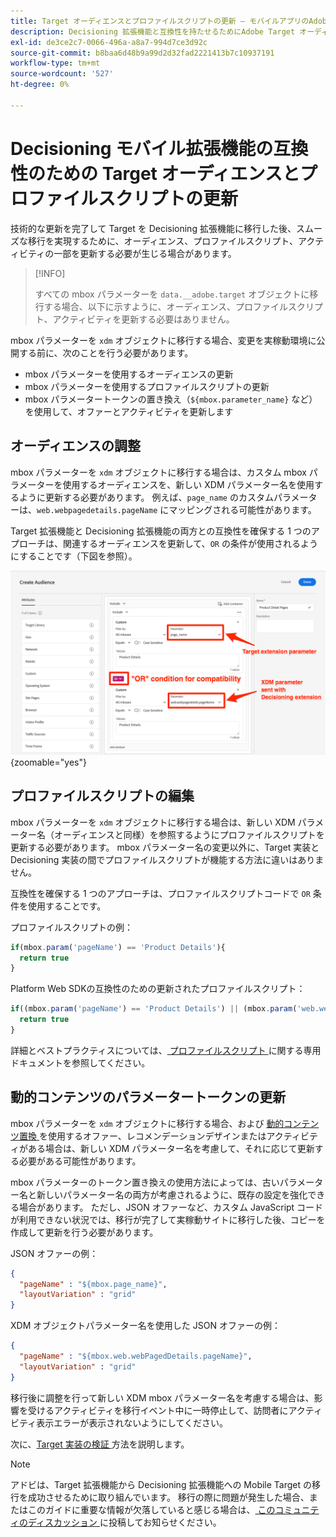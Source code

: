 ```yaml
---
title: Target オーディエンスとプロファイルスクリプトの更新 – モバイルアプリのAdobe Target実装をAdobe Journey Optimizer - Decisioning 拡張機能に移行します
description: Decisioning 拡張機能と互換性を持たせるためにAdobe Target オーディエンスとプロファイルスクリプトを更新する方法を説明します。
exl-id: de3ce2c7-0066-496a-a8a7-994d7ce3d92c
source-git-commit: b8baa6d48b9a99d2d32fad2221413b7c10937191
workflow-type: tm+mt
source-wordcount: '527'
ht-degree: 0%

---
```


# Decisioning モバイル拡張機能の互換性のための Target オーディエンスとプロファイルスクリプトの更新


技術的な更新を完了して Target を Decisioning 拡張機能に移行した後、スムーズな移行を実現するために、オーディエンス、プロファイルスクリプト、アクティビティの一部を更新する必要が生じる場合があります。

>[!INFO]
>
>すべての mbox パラメーターを `data.__adobe.target` オブジェクトに移行する場合、以下に示すように、オーディエンス、プロファイルスクリプト、アクティビティを更新する必要はありません。


mbox パラメーターを `xdm` オブジェクトに移行する場合、変更を実稼動環境に公開する前に、次のことを行う必要があります。

* mbox パラメーターを使用するオーディエンスの更新
* mbox パラメーターを使用するプロファイルスクリプトの更新
* mbox パラメータートークンの置き換え（`${mbox.parameter_name}` など）を使用して、オファーとアクティビティを更新します

## オーディエンスの調整

mbox パラメーターを `xdm` オブジェクトに移行する場合は、カスタム mbox パラメーターを使用するオーディエンスを、新しい XDM パラメーター名を使用するように更新する必要があります。 例えば、`page_name` のカスタムパラメーターは、`web.webpagedetails.pageName` にマッピングされる可能性があります。

Target 拡張機能と Decisioning 拡張機能の両方との互換性を確保する 1 つのアプローチは、関連するオーディエンスを更新して、`OR` の条件が使用されるようにすることです（下図を参照）。

![Decisioning 拡張機能の互換性を確保するためのターゲットオーディエンスの更新を表示する方法 ](assets/target-audience-update.png){zoomable="yes"}

## プロファイルスクリプトの編集

mbox パラメーターを `xdm` オブジェクトに移行する場合は、新しい XDM パラメーター名（オーディエンスと同様）を参照するようにプロファイルスクリプトを更新する必要があります。 mbox パラメーター名の変更以外に、Target 実装と Decisioning 実装の間でプロファイルスクリプトが機能する方法に違いはありません。

互換性を確保する 1 つのアプローチは、プロファイルスクリプトコードで `OR` 条件を使用することです。

プロファイルスクリプトの例：

```Javascript
if(mbox.param('pageName') == 'Product Details'){
  return true
}
```

Platform Web SDKの互換性のための更新されたプロファイルスクリプト：

```Javascript
if((mbox.param('pageName') == 'Product Details') || (mbox.param('web.webPageDetails.pageName') =='Product Details')){
  return true
}
```

詳細とベストプラクティスについては、[ プロファイルスクリプト ](https://experienceleague.adobe.com/en/docs/target/using/audiences/visitor-profiles/profile-parameters) に関する専用ドキュメントを参照してください。

## 動的コンテンツのパラメータートークンの更新

mbox パラメーターを `xdm` オブジェクトに移行する場合、および [ 動的コンテンツ置換 ](https://experienceleague.adobe.com/en/docs/target/using/experiences/offers/passing-profile-attributes-to-the-html-offer) を使用するオファー、レコメンデーションデザインまたはアクティビティがある場合は、新しい XDM パラメーター名を考慮して、それに応じて更新する必要がある可能性があります。

mbox パラメーターのトークン置き換えの使用方法によっては、古いパラメーター名と新しいパラメーター名の両方が考慮されるように、既存の設定を強化できる場合があります。 ただし、JSON オファーなど、カスタム JavaScript コードが利用できない状況では、移行が完了して実稼動サイトに移行した後、コピーを作成して更新を行う必要があります。

JSON オファーの例：

```JSON
{
  "pageName" : "${mbox.page_name}",
  "layoutVariation" : "grid"
}
```

XDM オブジェクトパラメーター名を使用した JSON オファーの例：

```JSON
{
  "pageName" : "${mbox.web.webPagedDetails.pageName}",
  "layoutVariation" : "grid"
}
```

移行後に調整を行って新しい XDM mbox パラメーター名を考慮する場合は、影響を受けるアクティビティを移行イベント中に一時停止して、訪問者にアクティビティ表示エラーが表示されないようにしてください。


次に、[Target 実装の検証 ](validate.md) 方法を説明します。

>[!NOTE]
>
>アドビは、Target 拡張機能から Decisioning 拡張機能への Mobile Target の移行を成功させるために取り組んでいます。 移行の際に問題が発生した場合、またはこのガイドに重要な情報が欠落していると感じる場合は、[ このコミュニティのディスカッション ](https://experienceleaguecommunities.adobe.com/t5/adobe-experience-platform-data/tutorial-discussion-migrate-target-from-at-js-to-web-sdk/m-p/575587#M463) に投稿してお知らせください。
